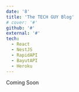 ```yaml
---
date: '8'
title: 'The TECH GUY Blog'
# cover: '#'
github: '#'
external: '#'
tech:
  - React
  - NestJS
  - RapidAPI
  - BayutAPI
  - Heroku
---
```


Coming Soon
